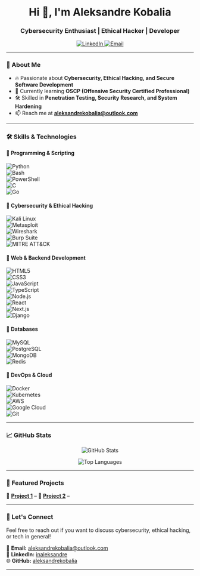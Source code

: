 <h1 align="center">Hi 👋, I'm Aleksandre Kobalia</h1>
<h3 align="center">Cybersecurity Enthusiast | Ethical Hacker | Developer</h3>

<p align="center">
  <a href="https://linkedin.com/in/inaleksandre" target="_blank">
    <img src="https://img.shields.io/badge/LinkedIn-0077B5?style=for-the-badge&logo=linkedin&logoColor=white" alt="LinkedIn">
  </a>
  <a href="mailto:aleksandrekobalia@outlook.com">
    <img src="https://img.shields.io/badge/Email-D14836?style=for-the-badge&logo=gmail&logoColor=white" alt="Email">
  </a>
</p>

---

### 🚀 About Me  
- 🔥 Passionate about **Cybersecurity, Ethical Hacking, and Secure Software Development**  
- 🌱 Currently learning **OSCP (Offensive Security Certified Professional)**  
- 🛠️ Skilled in **Penetration Testing, Security Research, and System Hardening**  
- 📫 Reach me at **aleksandrekobalia@outlook.com**  

---

### 🛠️ Skills & Technologies  

#### **🔹 Programming & Scripting**  
![Python](https://img.shields.io/badge/Python-3776AB?style=for-the-badge&logo=python&logoColor=white)  
![Bash](https://img.shields.io/badge/Bash-121011?style=for-the-badge&logo=gnu-bash&logoColor=white)  
![PowerShell](https://img.shields.io/badge/PowerShell-5391FE?style=for-the-badge&logo=powershell&logoColor=white)  
![C](https://img.shields.io/badge/C-00599C?style=for-the-badge&logo=c&logoColor=white)  
![Go](https://img.shields.io/badge/Go-00ADD8?style=for-the-badge&logo=go&logoColor=white)  

#### **🔹 Cybersecurity & Ethical Hacking**  
![Kali Linux](https://img.shields.io/badge/Kali_Linux-557C94?style=for-the-badge&logo=kalilinux&logoColor=white)  
![Metasploit](https://img.shields.io/badge/Metasploit-6E6E6E?style=for-the-badge)  
![Wireshark](https://img.shields.io/badge/Wireshark-1679A7?style=for-the-badge&logo=wireshark&logoColor=white)  
![Burp Suite](https://img.shields.io/badge/Burp_Suite-FF6600?style=for-the-badge&logo=burpsuite&logoColor=white)  
![MITRE ATT&CK](https://img.shields.io/badge/MITRE_ATT&CK-red?style=for-the-badge)  

#### **🔹 Web & Backend Development**  
![HTML5](https://img.shields.io/badge/HTML5-E34F26?style=for-the-badge&logo=html5&logoColor=white)  
![CSS3](https://img.shields.io/badge/CSS3-1572B6?style=for-the-badge&logo=css3&logoColor=white)  
![JavaScript](https://img.shields.io/badge/JavaScript-F7DF1E?style=for-the-badge&logo=javascript&logoColor=black)  
![TypeScript](https://img.shields.io/badge/TypeScript-007ACC?style=for-the-badge&logo=typescript&logoColor=white)  
![Node.js](https://img.shields.io/badge/Node.js-339933?style=for-the-badge&logo=nodedotjs&logoColor=white)  
![React](https://img.shields.io/badge/React-61DAFB?style=for-the-badge&logo=react&logoColor=black)  
![Next.js](https://img.shields.io/badge/Next.js-000000?style=for-the-badge&logo=nextdotjs&logoColor=white)  
![Django](https://img.shields.io/badge/Django-092E20?style=for-the-badge&logo=django&logoColor=white)  

#### **🔹 Databases**  
![MySQL](https://img.shields.io/badge/MySQL-4479A1?style=for-the-badge&logo=mysql&logoColor=white)  
![PostgreSQL](https://img.shields.io/badge/PostgreSQL-336791?style=for-the-badge&logo=postgresql&logoColor=white)  
![MongoDB](https://img.shields.io/badge/MongoDB-47A248?style=for-the-badge&logo=mongodb&logoColor=white)  
![Redis](https://img.shields.io/badge/Redis-DC382D?style=for-the-badge&logo=redis&logoColor=white)  

#### **🔹 DevOps & Cloud**  
![Docker](https://img.shields.io/badge/Docker-2496ED?style=for-the-badge&logo=docker&logoColor=white)  
![Kubernetes](https://img.shields.io/badge/Kubernetes-326CE5?style=for-the-badge&logo=kubernetes&logoColor=white)  
![AWS](https://img.shields.io/badge/AWS-FF9900?style=for-the-badge&logo=amazonaws&logoColor=white)  
![Google Cloud](https://img.shields.io/badge/Google_Cloud-4285F4?style=for-the-badge&logo=googlecloud&logoColor=white)  
![Git](https://img.shields.io/badge/Git-F05032?style=for-the-badge&logo=git&logoColor=white)  

---

### 📈 GitHub Stats  
<p align="center">
  <img src="https://github-readme-stats.vercel.app/api?username=aleksandrekobalia&show_icons=true&theme=radical" alt="GitHub Stats" />
</p>
<p align="center">
  <img src="https://github-readme-stats.vercel.app/api/top-langs/?username=aleksandrekobalia&layout=compact&theme=radical" alt="Top Languages" />
</p>

---

### 📌 Featured Projects  
🚀 **[Project 1](#)** – 
🔧 **[Project 2](#)** – 

---

### 🤝 Let's Connect  
Feel free to reach out if you want to discuss cybersecurity, ethical hacking, or tech in general!  

📩 **Email:** [aleksandrekobalia@outlook.com](mailto:aleksandrekobalia@outlook.com)  
💼 **LinkedIn:** [inaleksandre](https://linkedin.com/in/inaleksandre)  
🌐 **GitHub:** [aleksandrekobalia](https://github.com/aleksandrekobalia)  

---


